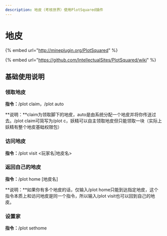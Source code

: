 ```yaml
---
description: 地皮（考核世界）使用PlotSquared插件
---
```


# 地皮

{% embed url="http://mineplugin.org/PlotSquared" %}

{% embed url="https://github.com/IntellectualSites/PlotSquared/wiki" %}

## 基础使用说明

### 领取地皮

**指令：**/plot claim，/plot auto

**说明：**claim为领取脚下的地皮，auto是由系统分配一个地皮并将你传送过去。/plot claim可简写为/plot c，妖精可以自主领取地皮但只能领取一块（实际上妖精有整个地皮基础权限包）

### 访问地皮

**指令：**/plot visit &lt;玩家名\|地皮名&gt;

### 返回自己的地皮

**指令：**/plot home \[地皮名\]

**说明：**如果你有多个地皮的话，仅输入/plot home只能到达指定地皮，这个指令本质上和访问地皮是同一个指令，所以输入/plot visit也可以回到自己的地皮。

### 设置家

**指令：**/plot sethome

